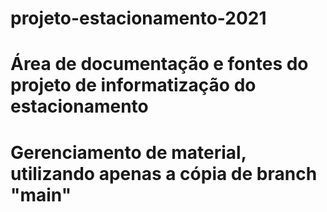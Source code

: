 # projeto-estacionamento-2021
# Área de documentação e fontes do projeto de informatização do estacionamento
# Gerenciamento de material, utilizando apenas a cópia de branch "main"
